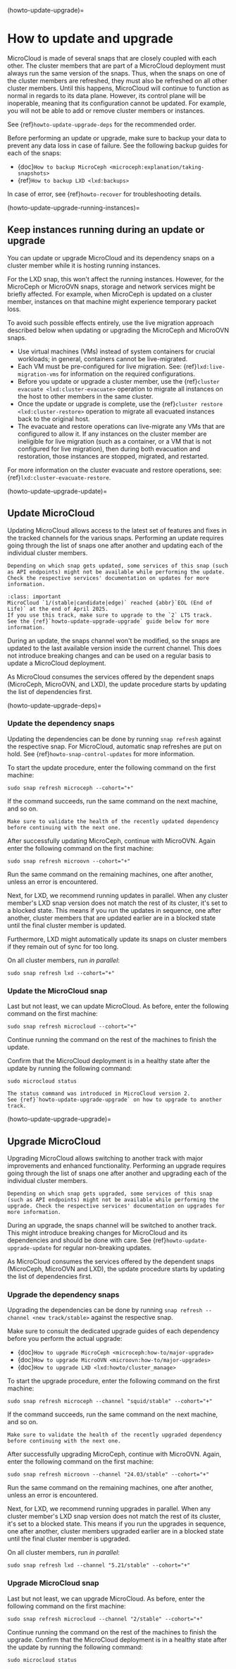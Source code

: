 (howto-update-upgrade)=
# How to update and upgrade

MicroCloud is made of several snaps that are closely coupled with each other.
The cluster members that are part of a MicroCloud deployment must always run the same version of the snaps. Thus, when the snaps on one of the cluster members are refreshed, they must also be refreshed on all other cluster members. Until this happens, MicroCloud will continue to function as normal in regards to its data plane. However, its control plane will be inoperable, meaning that its configuration cannot be updated. For example, you will not be able to add or remove cluster members or instances.

See {ref}`howto-update-upgrade-deps` for the recommended order.

Before performing an update or upgrade, make sure to backup your data to prevent any data loss in case of failure.
See the following backup guides for each of the snaps:

* {doc}`How to backup MicroCeph <microceph:explanation/taking-snapshots>`
* {ref}`How to backup LXD <lxd:backups>`

In case of error, see {ref}`howto-recover` for troubleshooting details.

(howto-update-upgrade-running-instances)=
## Keep instances running during an update or upgrade

You can update or upgrade MicroCloud and its dependency snaps on a cluster member while it is hosting running instances. 

For the LXD snap, this won't affect the running instances. However, for the MicroCeph or MicroOVN snaps, storage and network services might be briefly affected. For example, when MicroCeph is updated on a cluster member, instances on that machine might experience temporary packet loss.

To avoid such possible effects entirely, use the live migration approach described below when updating or upgrading the MicroCeph and MicroOVN snaps.

- Use virtual machines (VMs) instead of system containers for crucial workloads; in general, containers cannot be live-migrated.
- Each VM must be pre-configured for live migration. See: {ref}`lxd:live-migration-vms` for information on the required configurations.
- Before you update or upgrade a cluster member, use the {ref}`cluster evacuate <lxd:cluster-evacuate>` operation to migrate all instances on the host to other members in the same cluster.
- Once the update or upgrade is complete, use the {ref}`cluster restore <lxd:cluster-restore>` operation to migrate all evacuated instances back to the original host.
- The evacuate and restore operations can live-migrate any VMs that are configured to allow it. If any instances on the cluster member are ineligible for live migration (such as a container, or a VM that is not configured for live migration), then during both evacuation and restoration, those instances are stopped, migrated, and restarted.

For more information on the cluster evacuate and restore operations, see: {ref}`lxd:cluster-evacuate-restore`.

(howto-update-upgrade-update)=
## Update MicroCloud

Updating MicroCloud allows access to the latest set of features and fixes in the tracked channels for the various snaps.
Performing an update requires going through the list of snaps one after another and updating each of the individual cluster members.

```{note}
Depending on which snap gets updated, some services of this snap (such as API endpoints) might not be available while performing the update. Check the respective services' documentation on updates for more information.
```

```{admonition} Users of the 1 track
:class: important
MicroCloud `1/(stable|candidate|edge)` reached {abbr}`EOL (End of Life)` at the end of April 2025.
If you use this track, make sure to upgrade to the `2` LTS track.
See the {ref}`howto-update-upgrade-upgrade` guide below for more information.
```

During an update, the snaps channel won't be modified, so the snaps are updated to the last available version inside the current channel.
This does not introduce breaking changes and can be used on a regular basis to update a MicroCloud deployment.

As MicroCloud consumes the services offered by the dependent snaps (MicroCeph, MicroOVN, and LXD), the update procedure starts by updating the list of dependencies first.

(howto-update-upgrade-deps)=
### Update the dependency snaps

Updating the dependencies can be done by running `snap refresh` against the respective snap.
For MicroCloud, automatic snap refreshes are put on hold. See {ref}`howto-snap-control-updates` for more information.

To start the update procedure, enter the following command on the first machine:

    sudo snap refresh microceph --cohort="+"

If the command succeeds, run the same command on the next machine, and so on.

```{note}
Make sure to validate the health of the recently updated dependency before continuing with the next one.
```

After successfully updating MicroCeph, continue with MicroOVN.
Again enter the following command on the first machine:

    sudo snap refresh microovn --cohort="+"

Run the same command on the remaining machines, one after another, unless an error is encountered.

Next, for LXD, we recommend running updates in parallel. When any cluster member's LXD snap version does not match the rest of its cluster, it's set to a blocked state. This means if you run the updates in sequence, one after another, cluster members that are updated earlier are in a blocked state until the final cluster member is updated.

Furthermore, LXD might automatically update its snaps on cluster members if they remain out of sync for too long.

On all cluster members, run _in parallel_:

    sudo snap refresh lxd --cohort="+"

### Update the MicroCloud snap

Last but not least, we can update MicroCloud.
As before, enter the following command on the first machine:

    sudo snap refresh microcloud --cohort="+"

Continue running the command on the rest of the machines to finish the update.

Confirm that the MicroCloud deployment is in a healthy state after the update by running the following command:

    sudo microcloud status

```{note}
The status command was introduced in MicroCloud version 2.
See {ref}`howto-update-upgrade-upgrade` on how to upgrade to another track.
```

(howto-update-upgrade-upgrade)=
## Upgrade MicroCloud

Upgrading MicroCloud allows switching to another track with major improvements and enhanced functionality.
Performing an upgrade requires going through the list of snaps one after another and upgrading each of the individual cluster members.

```{note}
Depending on which snap gets upgraded, some services of this snap (such as API endpoints) might not be available while performing the upgrade. Check the respective services' documentation on upgrades for more information.
```

During an upgrade, the snaps channel will be switched to another track.
This might introduce breaking changes for MicroCloud and its dependencies and should be done with care.
See {ref}`howto-update-upgrade-update` for regular non-breaking updates.

As MicroCloud consumes the services offered by the dependent snaps (MicroCeph, MicroOVN and LXD), the update procedure starts by updating the list of dependencies first.

### Upgrade the dependency snaps

Upgrading the dependencies can be done by running `snap refresh --channel <new track/stable>` against the respective snap.

Make sure to consult the dedicated upgrade guides of each dependency before you perform the actual upgrade:

* {doc}`How to upgrade MicroCeph <microceph:how-to/major-upgrade>`
* {doc}`How to upgrade MicroOVN <microovn:how-to/major-upgrades>`
* {doc}`How to upgrade LXD <lxd:howto/cluster_manage>`

To start the upgrade procedure, enter the following command on the first machine:

    sudo snap refresh microceph --channel "squid/stable" --cohort="+"

If the command succeeds, run the same command on the next machine, and so on.

```{note}
Make sure to validate the health of the recently upgraded dependency before continuing with the next one.
```

After successfully upgrading MicroCeph, continue with MicroOVN.
Again, enter the following command on the first machine:

    sudo snap refresh microovn --channel "24.03/stable" --cohort="+"

Run the same command on the remaining machines, one after another, unless an error is encountered.

Next, for LXD, we recommend running upgrades in parallel. When any cluster member's LXD snap version does not match the rest of its cluster, it's set to a blocked state. This means if you run the upgrades in sequence, one after another, cluster members upgraded earlier are in a blocked state until the final cluster member is upgraded.

On all cluster members, run _in parallel_:

    sudo snap refresh lxd --channel "5.21/stable" --cohort="+"

### Upgrade MicroCloud snap

Last but not least, we can upgrade MicroCloud.
As before, enter the following command on the first machine:

    sudo snap refresh microcloud --channel "2/stable" --cohort="+"

Continue running the command on the rest of the machines to finish the upgrade.
Confirm that the MicroCloud deployment is in a healthy state after the update by running the following command:

    sudo microcloud status
